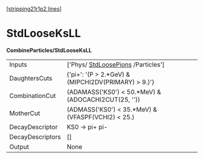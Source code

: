 [[stripping21r1p2 lines]](./stripping21r1p2-commonparticles)

# StdLooseKsLL

**CombineParticles/StdLooseKsLL**

|                  |                                                                         |
|------------------|-------------------------------------------------------------------------|
| Inputs           | ['Phys/ [StdLoosePions](./stripping21r1p2-stdloosepions) /Particles'] |
| DaughtersCuts    | {'pi+': '(P \> 2.\*GeV) & (MIPCHI2DV(PRIMARY) \> 9.)'}                  |
| CombinationCut   | (ADAMASS('KS0') \< 50.\*MeV) & (ADOCACHI2CUT(25, ''))                   |
| MotherCut        | (ADMASS('KS0') \< 35.\*MeV) & (VFASPF(VCHI2) \< 25.)                    |
| DecayDescriptor  | KS0 -\> pi+ pi-                                                         |
| DecayDescriptors | []                                                                    |
| Output           | None                                                                    |
